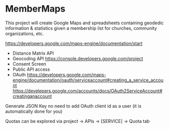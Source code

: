 MemberMaps
==========

This project will create Google Maps and spreadsheets containing geodedic information &amp; statistics given a membership list for churches, community organizations, etc.


https://developers.google.com/maps-engine/documentation/start
* Distance Matrix API
* Geocoding API
https://console.developers.google.com/project
* Consent Screen
* Public API access
* OAuth
https://developers.google.com/maps-engine/documentation/oauth/serviceaccount#creating_a_service_account
https://develepers.google.com/accounts/docs/OAuth2ServiceAccount#creatinganaccount

Generate JSON Key
no need to add OAuth client id as a user (it is automatically done for you)

Quotas can be explored via project -> APIs -> [SERVICE] -> Quota tab
